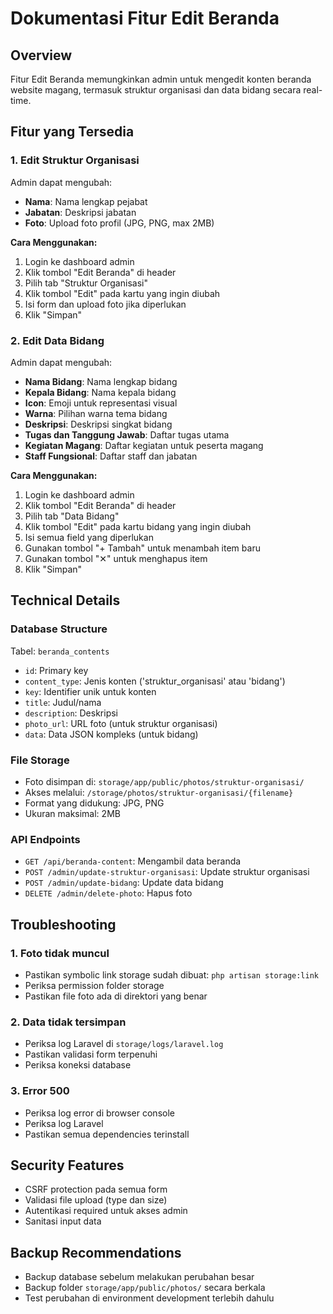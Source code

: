 # Dokumentasi Fitur Edit Beranda

## Overview

Fitur Edit Beranda memungkinkan admin untuk mengedit konten beranda website magang, termasuk struktur organisasi dan data bidang secara real-time.

## Fitur yang Tersedia

### 1. Edit Struktur Organisasi

Admin dapat mengubah:

- **Nama**: Nama lengkap pejabat
- **Jabatan**: Deskripsi jabatan
- **Foto**: Upload foto profil (JPG, PNG, max 2MB)

**Cara Menggunakan:**

1. Login ke dashboard admin
2. Klik tombol "Edit Beranda" di header
3. Pilih tab "Struktur Organisasi"
4. Klik tombol "Edit" pada kartu yang ingin diubah
5. Isi form dan upload foto jika diperlukan
6. Klik "Simpan"

### 2. Edit Data Bidang

Admin dapat mengubah:

- **Nama Bidang**: Nama lengkap bidang
- **Kepala Bidang**: Nama kepala bidang
- **Icon**: Emoji untuk representasi visual
- **Warna**: Pilihan warna tema bidang
- **Deskripsi**: Deskripsi singkat bidang
- **Tugas dan Tanggung Jawab**: Daftar tugas utama
- **Kegiatan Magang**: Daftar kegiatan untuk peserta magang
- **Staff Fungsional**: Daftar staff dan jabatan

**Cara Menggunakan:**

1. Login ke dashboard admin
2. Klik tombol "Edit Beranda" di header
3. Pilih tab "Data Bidang"
4. Klik tombol "Edit" pada kartu bidang yang ingin diubah
5. Isi semua field yang diperlukan
6. Gunakan tombol "+ Tambah" untuk menambah item baru
7. Gunakan tombol "✕" untuk menghapus item
8. Klik "Simpan"

## Technical Details

### Database Structure

Tabel: `beranda_contents`

- `id`: Primary key
- `content_type`: Jenis konten ('struktur_organisasi' atau 'bidang')
- `key`: Identifier unik untuk konten
- `title`: Judul/nama
- `description`: Deskripsi
- `photo_url`: URL foto (untuk struktur organisasi)
- `data`: Data JSON kompleks (untuk bidang)

### File Storage

- Foto disimpan di: `storage/app/public/photos/struktur-organisasi/`
- Akses melalui: `/storage/photos/struktur-organisasi/{filename}`
- Format yang didukung: JPG, PNG
- Ukuran maksimal: 2MB

### API Endpoints

- `GET /api/beranda-content`: Mengambil data beranda
- `POST /admin/update-struktur-organisasi`: Update struktur organisasi
- `POST /admin/update-bidang`: Update data bidang
- `DELETE /admin/delete-photo`: Hapus foto

## Troubleshooting

### 1. Foto tidak muncul

- Pastikan symbolic link storage sudah dibuat: `php artisan storage:link`
- Periksa permission folder storage
- Pastikan file foto ada di direktori yang benar

### 2. Data tidak tersimpan

- Periksa log Laravel di `storage/logs/laravel.log`
- Pastikan validasi form terpenuhi
- Periksa koneksi database

### 3. Error 500

- Periksa log error di browser console
- Periksa log Laravel
- Pastikan semua dependencies terinstall

## Security Features

- CSRF protection pada semua form
- Validasi file upload (type dan size)
- Autentikasi required untuk akses admin
- Sanitasi input data

## Backup Recommendations

- Backup database sebelum melakukan perubahan besar
- Backup folder `storage/app/public/photos/` secara berkala
- Test perubahan di environment development terlebih dahulu
